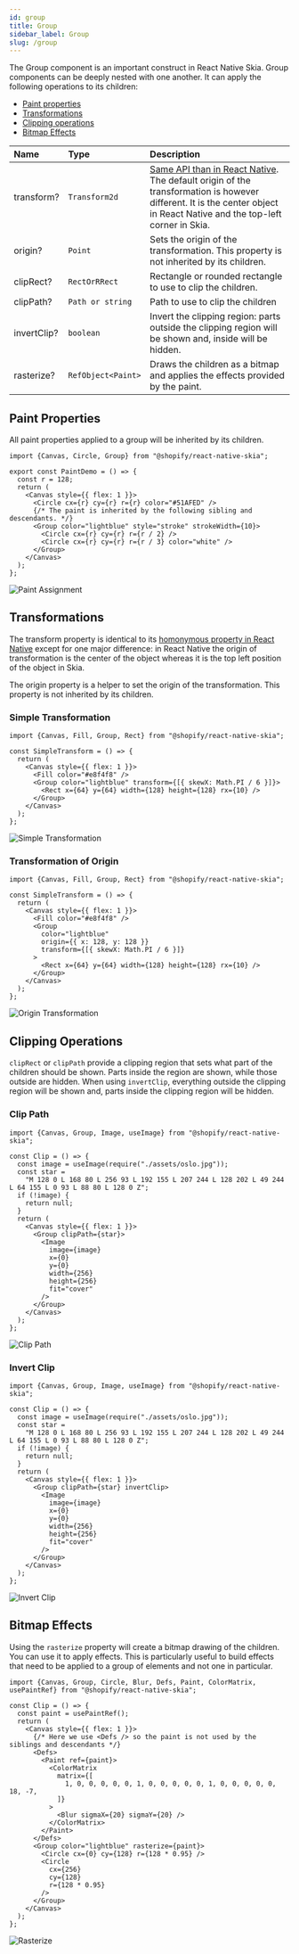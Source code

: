 ```yaml
---
id: group
title: Group
sidebar_label: Group
slug: /group
---
```


The Group component is an important construct in React Native Skia.
Group components can be deeply nested with one another.
It can apply the following operations to its children:
* [Paint properties](#paint-properties)
* [Transformations](#transformations)
* [Clipping operations](#clipping-operations)
* [Bitmap Effects](#bitmap-effects)

| Name       | Type               |  Description                                                  |
|:-----------|:-------------------|:--------------------------------------------------------------|
| transform? | `Transform2d`      | [Same API than in React Native](https://reactnative.dev/docs/transforms). The default origin of the transformation is however different. It is the center object in React Native and the top-left corner in Skia. |
| origin?    | `Point`            | Sets the origin of the transformation. This property is not inherited by its children. |
| clipRect?   | `RectOrRRect`     | Rectangle or rounded rectangle to use to clip the children. |
| clipPath?   | `Path or string`  | Path to use to clip the children |
| invertClip? | `boolean`         | Invert the clipping region: parts outside the clipping region will be shown and, inside will be hidden. |
| rasterize? | `RefObject<Paint>` | Draws the children as a bitmap and applies the effects provided by the paint. |

## Paint Properties

All paint properties applied to a group will be inherited by its children.

```tsx twoslash
import {Canvas, Circle, Group} from "@shopify/react-native-skia";
 
export const PaintDemo = () => {
  const r = 128;
  return (
    <Canvas style={{ flex: 1 }}>
      <Circle cx={r} cy={r} r={r} color="#51AFED" />
      {/* The paint is inherited by the following sibling and descendants. */}
      <Group color="lightblue" style="stroke" strokeWidth={10}>
        <Circle cx={r} cy={r} r={r / 2} />
        <Circle cx={r} cy={r} r={r / 3} color="white" />
      </Group>
    </Canvas>
  );
};
```

![Paint Assignment](assets/group/paint-assignment.png)

## Transformations

The transform property is identical to its [homonymous property in React Native](https://reactnative.dev/docs/transforms) except for one major difference: in React Native the origin of transformation is the center of the object whereas it is the top left position of the object in Skia.

The origin property is a helper to set the origin of the transformation. This property is not inherited by its children.

### Simple Transformation

```tsx twoslash
import {Canvas, Fill, Group, Rect} from "@shopify/react-native-skia";

const SimpleTransform = () => {
  return (
    <Canvas style={{ flex: 1 }}>
      <Fill color="#e8f4f8" />
      <Group color="lightblue" transform={[{ skewX: Math.PI / 6 }]}>
        <Rect x={64} y={64} width={128} height={128} rx={10} />
      </Group>
    </Canvas>
  );
};
```

![Simple Transformation](assets/group/simple-transform.png)

### Transformation of Origin

```tsx twoslash
import {Canvas, Fill, Group, Rect} from "@shopify/react-native-skia";

const SimpleTransform = () => {
  return (
    <Canvas style={{ flex: 1 }}>
      <Fill color="#e8f4f8" />
      <Group
        color="lightblue"
        origin={{ x: 128, y: 128 }}
        transform={[{ skewX: Math.PI / 6 }]}
      >
        <Rect x={64} y={64} width={128} height={128} rx={10} />
      </Group>
    </Canvas>
  );
};
```

![Origin Transformation](assets/group/origin-transform.png)


## Clipping Operations

`clipRect` or `clipPath` provide a clipping region that sets what part of the children should be shown.
Parts inside the region are shown, while those outside are hidden.
When using `invertClip`, everything outside the clipping region will be shown and, parts inside the clipping region will be hidden.

### Clip Path

```tsx twoslash
import {Canvas, Group, Image, useImage} from "@shopify/react-native-skia";

const Clip = () => {
  const image = useImage(require("./assets/oslo.jpg"));
  const star =
    "M 128 0 L 168 80 L 256 93 L 192 155 L 207 244 L 128 202 L 49 244 L 64 155 L 0 93 L 88 80 L 128 0 Z";
  if (!image) {
    return null;
  }
  return (
    <Canvas style={{ flex: 1 }}>
      <Group clipPath={star}>
        <Image
          image={image}
          x={0}
          y={0}
          width={256}
          height={256}
          fit="cover"
        />
      </Group>
    </Canvas>
  );
};
```

![Clip Path](assets/group/clip.png)

### Invert Clip

```tsx twoslash
import {Canvas, Group, Image, useImage} from "@shopify/react-native-skia";

const Clip = () => {
  const image = useImage(require("./assets/oslo.jpg"));
  const star =
    "M 128 0 L 168 80 L 256 93 L 192 155 L 207 244 L 128 202 L 49 244 L 64 155 L 0 93 L 88 80 L 128 0 Z";
  if (!image) {
    return null;
  }
  return (
    <Canvas style={{ flex: 1 }}>
      <Group clipPath={star} invertClip>
        <Image
          image={image}
          x={0}
          y={0}
          width={256}
          height={256}
          fit="cover"
        />
      </Group>
    </Canvas>
  );
};
```

![Invert Clip](assets/group/invert-clip.png)

## Bitmap Effects

Using the `rasterize` property will create a bitmap drawing of the children.
You can use it to apply effects.
This is particularly useful to build effects that need to be applied to a group of elements and not one in particular.

```tsx twoslash
import {Canvas, Group, Circle, Blur, Defs, Paint, ColorMatrix, usePaintRef} from "@shopify/react-native-skia";

const Clip = () => {
  const paint = usePaintRef();
  return (
    <Canvas style={{ flex: 1 }}>
      {/* Here we use <Defs /> so the paint is not used by the siblings and descendants */}
      <Defs>
        <Paint ref={paint}>
          <ColorMatrix
            matrix={[
              1, 0, 0, 0, 0, 0, 1, 0, 0, 0, 0, 0, 1, 0, 0, 0, 0, 0, 18, -7,
            ]}
          >
            <Blur sigmaX={20} sigmaY={20} />
          </ColorMatrix>
        </Paint>
      </Defs>
      <Group color="lightblue" rasterize={paint}>
        <Circle cx={0} cy={128} r={128 * 0.95} />
        <Circle
          cx={256}
          cy={128}
          r={128 * 0.95}
        />
      </Group>
    </Canvas>
  );
};
```

![Rasterize](assets/group/rasterize.png)
